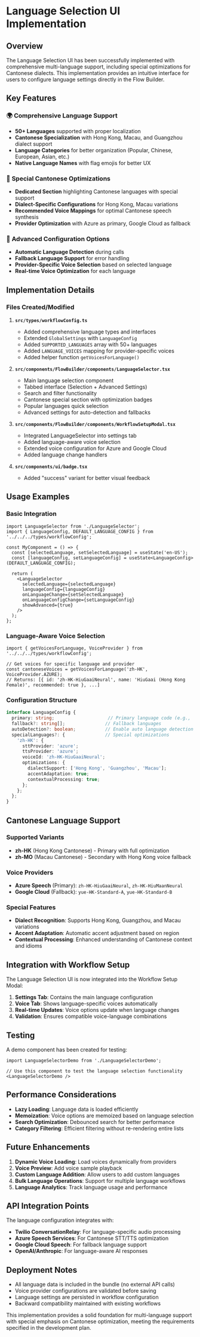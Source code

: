 # Language Selection UI Implementation

## Overview

The Language Selection UI has been successfully implemented with comprehensive multi-language support, including special optimizations for Cantonese dialects. This implementation provides an intuitive interface for users to configure language settings directly in the Flow Builder.

## Key Features

### 🌍 **Comprehensive Language Support**
- **50+ Languages** supported with proper localization
- **Cantonese Specialization** with Hong Kong, Macau, and Guangzhou dialect support
- **Language Categories** for better organization (Popular, Chinese, European, Asian, etc.)
- **Native Language Names** with flag emojis for better UX

### 🎯 **Special Cantonese Optimizations**
- **Dedicated Section** highlighting Cantonese languages with special support
- **Dialect-Specific Configurations** for Hong Kong, Macau variations
- **Recommended Voice Mappings** for optimal Cantonese speech synthesis
- **Provider Optimization** with Azure as primary, Google Cloud as fallback

### 🔧 **Advanced Configuration Options**
- **Automatic Language Detection** during calls
- **Fallback Language Support** for error handling
- **Provider-Specific Voice Selection** based on selected language
- **Real-time Voice Optimization** for each language

## Implementation Details

### Files Created/Modified

1. **`src/types/workflowConfig.ts`**
   - Added comprehensive language types and interfaces
   - Extended `GlobalSettings` with `LanguageConfig`
   - Added `SUPPORTED_LANGUAGES` array with 50+ languages
   - Added `LANGUAGE_VOICES` mapping for provider-specific voices
   - Added helper function `getVoicesForLanguage()`

2. **`src/components/FlowBuilder/components/LanguageSelector.tsx`**
   - Main language selection component
   - Tabbed interface (Selection + Advanced Settings)
   - Search and filter functionality
   - Cantonese special section with optimization badges
   - Popular languages quick selection
   - Advanced settings for auto-detection and fallbacks

3. **`src/components/FlowBuilder/components/WorkflowSetupModal.tsx`**
   - Integrated LanguageSelector into settings tab
   - Added language-aware voice selection
   - Extended voice configuration for Azure and Google Cloud
   - Added language change handlers

4. **`src/components/ui/badge.tsx`**
   - Added "success" variant for better visual feedback

## Usage Examples

### Basic Integration

```tsx
import LanguageSelector from './LanguageSelector';
import { LanguageConfig, DEFAULT_LANGUAGE_CONFIG } from '../../../types/workflowConfig';

const MyComponent = () => {
  const [selectedLanguage, setSelectedLanguage] = useState('en-US');
  const [languageConfig, setLanguageConfig] = useState<LanguageConfig>(DEFAULT_LANGUAGE_CONFIG);

  return (
    <LanguageSelector
      selectedLanguage={selectedLanguage}
      languageConfig={languageConfig}
      onLanguageChange={setSelectedLanguage}
      onLanguageConfigChange={setLanguageConfig}
      showAdvanced={true}
    />
  );
};
```

### Language-Aware Voice Selection

```tsx
import { getVoicesForLanguage, VoiceProvider } from '../../../types/workflowConfig';

// Get voices for specific language and provider
const cantoneseVoices = getVoicesForLanguage('zh-HK', VoiceProvider.AZURE);
// Returns: [{ id: 'zh-HK-HiuGaaiNeural', name: 'HiuGaai (Hong Kong Female)', recommended: true }, ...]
```

### Configuration Structure

```typescript
interface LanguageConfig {
  primary: string;                    // Primary language code (e.g., 'zh-HK')
  fallback?: string[];               // Fallback languages
  autoDetection?: boolean;           // Enable auto language detection
  specialLanguages?: {               // Special optimizations
    'zh-HK': {
      sttProvider: 'azure';
      ttsProvider: 'azure';
      voiceId: 'zh-HK-HiuGaaiNeural';
      optimizations: {
        dialectSupport: ['Hong Kong', 'Guangzhou', 'Macau'];
        accentAdaptation: true;
        contextualProcessing: true;
      };
    };
  };
}
```

## Cantonese Language Support

### Supported Variants
- **zh-HK** (Hong Kong Cantonese) - Primary with full optimization
- **zh-MO** (Macau Cantonese) - Secondary with Hong Kong voice fallback

### Voice Providers
- **Azure Speech** (Primary): `zh-HK-HiuGaaiNeural`, `zh-HK-HiuMaanNeural`
- **Google Cloud** (Fallback): `yue-HK-Standard-A`, `yue-HK-Standard-B`

### Special Features
- **Dialect Recognition**: Supports Hong Kong, Guangzhou, and Macau variations
- **Accent Adaptation**: Automatic accent adjustment based on region
- **Contextual Processing**: Enhanced understanding of Cantonese context and idioms

## Integration with Workflow Setup

The Language Selection UI is now integrated into the Workflow Setup Modal:

1. **Settings Tab**: Contains the main language configuration
2. **Voice Tab**: Shows language-specific voices automatically
3. **Real-time Updates**: Voice options update when language changes
4. **Validation**: Ensures compatible voice-language combinations

## Testing

A demo component has been created for testing:

```tsx
import LanguageSelectorDemo from './LanguageSelectorDemo';

// Use this component to test the language selection functionality
<LanguageSelectorDemo />
```

## Performance Considerations

- **Lazy Loading**: Language data is loaded efficiently
- **Memoization**: Voice options are memoized based on language selection
- **Search Optimization**: Debounced search for better performance
- **Category Filtering**: Efficient filtering without re-rendering entire lists

## Future Enhancements

1. **Dynamic Voice Loading**: Load voices dynamically from providers
2. **Voice Preview**: Add voice sample playback
3. **Custom Language Addition**: Allow users to add custom languages
4. **Bulk Language Operations**: Support for multiple language workflows
5. **Language Analytics**: Track language usage and performance

## API Integration Points

The language configuration integrates with:

- **Twilio ConversationRelay**: For language-specific audio processing
- **Azure Speech Services**: For Cantonese STT/TTS optimization
- **Google Cloud Speech**: For fallback language support
- **OpenAI/Anthropic**: For language-aware AI responses

## Deployment Notes

- All language data is included in the bundle (no external API calls)
- Voice provider configurations are validated before saving
- Language settings are persisted in workflow configuration
- Backward compatibility maintained with existing workflows

This implementation provides a solid foundation for multi-language support with special emphasis on Cantonese optimization, meeting the requirements specified in the development plan.
